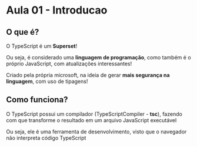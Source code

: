 # Aula 01 - Introducao

## O que é?

O TypeScript é um **Superset**!

Ou seja, é considerado uma **linguagem de programação**, como também é o próprio JavaScript, com atualizações interessantes!

Criado pela própria microsoft, na ideia de gerar **mais segurança na linguagem**, com uso de tipagens!

## Como funciona?

O TypeScript possui um compilador (TypeScriptCompiler - **tsc**), fazendo com que transforme o resultado em um arquivo JavaScript executável

Ou seja, ele é uma ferramenta de desenvolvimento, visto que o navegador não interpreta código TypeScript